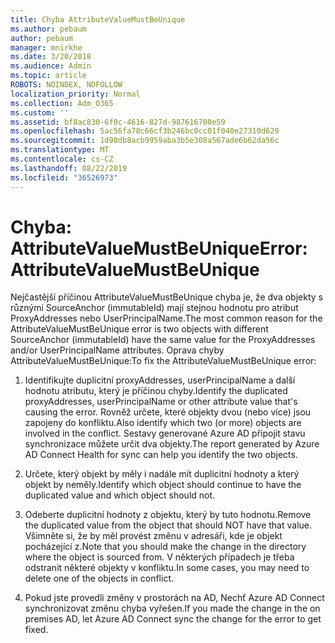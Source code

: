 ```yaml
---
title: Chyba AttributeValueMustBeUnique
ms.author: pebaum
author: pebaum
manager: mnirkhe
ms.date: 3/20/2018
ms.audience: Admin
ms.topic: article
ROBOTS: NOINDEX, NOFOLLOW
localization_priority: Normal
ms.collection: Adm_O365
ms.custom: ''
ms.assetid: bf8ac830-6f0c-4616-827d-987616700e59
ms.openlocfilehash: 5ac56fa78c66cf3b246bc0cc01f040e27310d629
ms.sourcegitcommit: 1d98db8acb9959aba3b5e308a567ade6b62da56c
ms.translationtype: MT
ms.contentlocale: cs-CZ
ms.lasthandoff: 08/22/2019
ms.locfileid: "36526973"
---
```

# <a name="error-attributevaluemustbeunique"></a><span data-ttu-id="60168-102">Chyba: AttributeValueMustBeUnique</span><span class="sxs-lookup"><span data-stu-id="60168-102">Error: AttributeValueMustBeUnique</span></span>

<span data-ttu-id="60168-103">Nejčastější příčinou AttributeValueMustBeUnique chyba je, že dva objekty s různými SourceAnchor (immutableId) mají stejnou hodnotu pro atribut ProxyAddresses nebo UserPrincipalName.</span><span class="sxs-lookup"><span data-stu-id="60168-103">The most common reason for the AttributeValueMustBeUnique error is two objects with different SourceAnchor (immutableId) have the same value for the ProxyAddresses and/or UserPrincipalName attributes.</span></span> <span data-ttu-id="60168-104">Oprava chyby AttributeValueMustBeUnique:</span><span class="sxs-lookup"><span data-stu-id="60168-104">To fix the AttributeValueMustBeUnique error:</span></span>
  
1. <span data-ttu-id="60168-105">Identifikujte duplicitní proxyAddresses, userPrincipalName a další hodnotu atributu, který je příčinou chyby.</span><span class="sxs-lookup"><span data-stu-id="60168-105">Identify the duplicated proxyAddresses, userPrincipalName or other attribute value that's causing the error.</span></span> <span data-ttu-id="60168-106">Rovněž určete, které objekty dvou (nebo více) jsou zapojeny do konfliktu.</span><span class="sxs-lookup"><span data-stu-id="60168-106">Also identify which two (or more) objects are involved in the conflict.</span></span> <span data-ttu-id="60168-107">Sestavy generované Azure AD připojit stavu synchronizace můžete určit dva objekty.</span><span class="sxs-lookup"><span data-stu-id="60168-107">The report generated by Azure AD Connect Health for sync can help you identify the two objects.</span></span>
    
2. <span data-ttu-id="60168-108">Určete, který objekt by měly i nadále mít duplicitní hodnoty a který objekt by neměly.</span><span class="sxs-lookup"><span data-stu-id="60168-108">Identify which object should continue to have the duplicated value and which object should not.</span></span>
    
3. <span data-ttu-id="60168-109">Odeberte duplicitní hodnoty z objektu, který by tuto hodnotu.</span><span class="sxs-lookup"><span data-stu-id="60168-109">Remove the duplicated value from the object that should NOT have that value.</span></span> <span data-ttu-id="60168-110">Všimněte si, že by měl provést změnu v adresáři, kde je objekt pocházející z.</span><span class="sxs-lookup"><span data-stu-id="60168-110">Note that you should make the change in the directory where the object is sourced from.</span></span> <span data-ttu-id="60168-111">V některých případech je třeba odstranit některé objekty v konfliktu.</span><span class="sxs-lookup"><span data-stu-id="60168-111">In some cases, you may need to delete one of the objects in conflict.</span></span>
    
4. <span data-ttu-id="60168-112">Pokud jste provedli změny v prostorách na AD, Nechť Azure AD Connect synchronizovat změnu chyba vyřešen.</span><span class="sxs-lookup"><span data-stu-id="60168-112">If you made the change in the on premises AD, let Azure AD Connect sync the change for the error to get fixed.</span></span>
    

